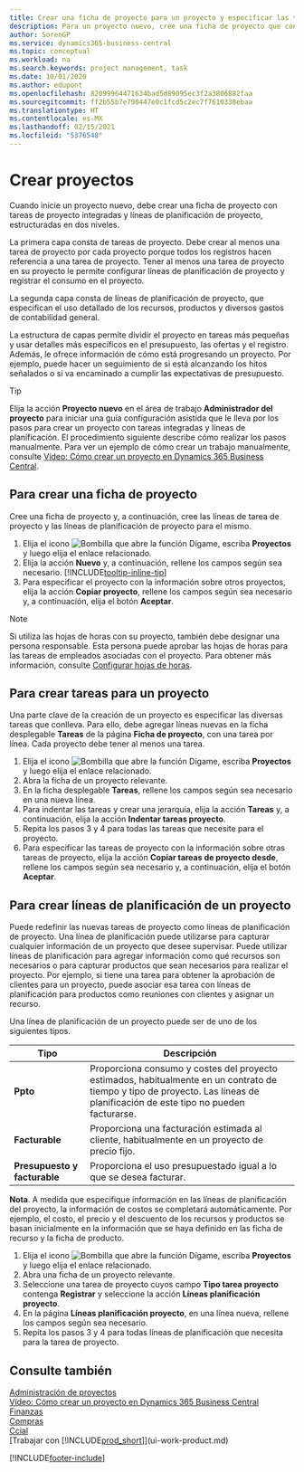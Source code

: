 ```yaml
---
title: Crear una ficha de proyecto para un proyecto y especificar las tareas | Documentos de Microsoft
description: Para un proyecto nuevo, cree una ficha de proyecto que contenga tareas y líneas de planificación, como ayuda para administrar el progreso y los presupuestos.
author: SorenGP
ms.service: dynamics365-business-central
ms.topic: conceptual
ms.workload: na
ms.search.keywords: project management, task
ms.date: 10/01/2020
ms.author: edupont
ms.openlocfilehash: 82099964471634bad5d89095ec3f2a3806882faa
ms.sourcegitcommit: ff2b55b7e790447e0c1fcd5c2ec7f7610338ebaa
ms.translationtype: HT
ms.contentlocale: es-MX
ms.lasthandoff: 02/15/2021
ms.locfileid: "5376548"
---
```

# <a name="create-jobs"></a>Crear proyectos
Cuando inicie un proyecto nuevo, debe crear una ficha de proyecto con tareas de proyecto integradas y líneas de planificación de proyecto, estructuradas en dos niveles.  

La primera capa consta de tareas de proyecto. Debe crear al menos una tarea de proyecto por cada proyecto porque todos los registros hacen referencia a una tarea de proyecto. Tener al menos una tarea de proyecto en su proyecto le permite configurar líneas de planificación de proyecto y registrar el consumo en el proyecto.

La segunda capa consta de líneas de planificación de proyecto, que especifican el uso detallado de los recursos, productos y diversos gastos de contabilidad general.

La estructura de capas permite dividir el proyecto en tareas más pequeñas y usar detalles más específicos en el presupuesto, las ofertas y el registro. Además, le ofrece información de cómo está progresando un proyecto. Por ejemplo, puede hacer un seguimiento de si está alcanzando los hitos señalados o si va encaminado a cumplir las expectativas de presupuesto.

> [!TIP]
> Elija la acción **Proyecto nuevo** en el área de trabajo **Administrador del proyecto** para iniciar una guía configuración asistida que le lleva por los pasos para crear un proyecto con tareas integradas y líneas de planificación. El procedimiento siguiente describe cómo realizar los pasos manualmente. Para ver un ejemplo de cómo crear un trabajo manualmente, consulte [Vídeo: Cómo crear un proyecto en Dynamics 365 Business Central](https://www.youtube.com/watch?v=VqaPWr7BWmw).

## <a name="to-create-a-job-card"></a>Para crear una ficha de proyecto
Cree una ficha de proyecto y, a continuación, cree las líneas de tarea de proyecto y las líneas de planificación de proyecto para el mismo.

1. Elija el icono ![Bombilla que abre la función Dígame](media/ui-search/search_small.png "Dígame qué desea hacer"), escriba **Proyectos** y luego elija el enlace relacionado.  
2. Elija la acción **Nuevo** y, a continuación, rellene los campos según sea necesario. [!INCLUDE[tooltip-inline-tip](includes/tooltip-inline-tip_md.md)]
3. Para especificar el proyecto con la información sobre otros proyectos, elija la acción **Copiar proyecto**, rellene los campos según sea necesario y, a continuación, elija el botón **Aceptar**.

> [!NOTE]  
>   Si utiliza las hojas de horas con su proyecto, también debe designar una persona responsable. Esta persona puede aprobar las hojas de horas para las tareas de empleados asociadas con el proyecto. Para obtener más información, consulte [Configurar hojas de horas](projects-how-setup-time-sheets.md).

## <a name="to-create-tasks-for-a-job"></a>Para crear tareas para un proyecto
Una parte clave de la creación de un proyecto es especificar las diversas tareas que conlleva. Para ello, debe agregar líneas nuevas en la ficha desplegable **Tareas** de la página **Ficha de proyecto**, con una tarea por línea. Cada proyecto debe tener al menos una tarea.

1. Elija el icono ![Bombilla que abre la función Dígame](media/ui-search/search_small.png "Dígame qué desea hacer"), escriba **Proyectos** y luego elija el enlace relacionado.
2. Abra la ficha de un proyecto relevante.
3. En la ficha desplegable **Tareas**, rellene los campos según sea necesario en una nueva línea.
4. Para indentar las tareas y crear una jerarquía, elija la acción **Tareas** y, a continuación, elija la acción **Indentar tareas proyecto**.
5. Repita los pasos 3 y 4 para todas las tareas que necesite para el proyecto.
6. Para especificar las tareas de proyecto con la información sobre otras tareas de proyecto, elija la acción **Copiar tareas de proyecto desde**, rellene los campos según sea necesario y, a continuación, elija el botón **Aceptar**.

## <a name="to-create-planning-lines-for-a-job"></a>Para crear líneas de planificación de un proyecto
Puede redefinir las nuevas tareas de proyecto como líneas de planificación de proyecto. Una línea de planificación puede utilizarse para capturar cualquier información de un proyecto que desee supervisar. Puede utilizar líneas de planificación para agregar información como qué recursos son necesarios o para capturar productos que sean necesarios para realizar el proyecto. Por ejemplo, si tiene una tarea para obtener la aprobación de clientes para un proyecto, puede asociar esa tarea con líneas de planificación para productos como reuniones con clientes y asignar un recurso.  

Una línea de planificación de un proyecto puede ser de uno de los siguientes tipos.  

| Tipo | Descripción |
| --- | --- |
| **Ppto** |Proporciona consumo y costes del proyecto estimados, habitualmente en un contrato de tiempo y tipo de proyecto. Las líneas de planificación de este tipo no pueden facturarse. |
| **Facturable** |Proporciona una facturación estimada al cliente, habitualmente en un proyecto de precio fijo. |
| **Presupuesto y facturable** |Proporciona el uso presupuestado igual a lo que se desea facturar. |

**Nota**. A medida que especifique información en las líneas de planificación del proyecto, la información de costos se completará automáticamente. Por ejemplo, el costo, el precio y el descuento de los recursos y productos se basan inicialmente en la información que se haya definido en las ficha de recurso y la ficha de producto.

1. Elija el icono ![Bombilla que abre la función Dígame](media/ui-search/search_small.png "Dígame qué desea hacer"), escriba **Proyectos** y luego elija el enlace relacionado.
2. Abra una ficha de un proyecto relevante.
3. Seleccione una tarea de proyecto cuyos campo **Tipo tarea proyecto** contenga **Registrar** y seleccione la acción **Líneas planificación proyecto**.  
4. En la página **Líneas planificación proyecto**, en una línea nueva, rellene los campos según sea necesario.
5. Repita los pasos 3 y 4 para todas líneas de planificación que necesita para la tarea de proyecto.

## <a name="see-also"></a>Consulte también

[Administración de proyectos](projects-manage-projects.md)  
[Vídeo: Cómo crear un proyecto en Dynamics 365 Business Central](https://www.youtube.com/watch?v=VqaPWr7BWmw)  
[Finanzas](finance.md)  
[Compras](purchasing-manage-purchasing.md)  
[Ccial](sales-manage-sales.md)  
[Trabajar con [!INCLUDE[prod_short](includes/prod_short.md)]](ui-work-product.md)  


[!INCLUDE[footer-include](includes/footer-banner.md)]